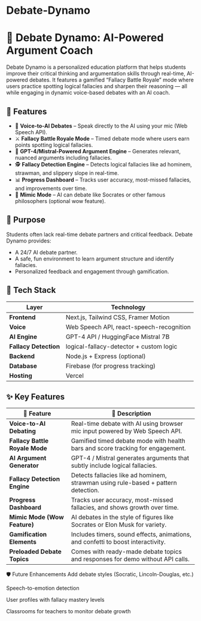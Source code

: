 # Debate-Dynamo
# 🧠 Debate Dynamo: AI-Powered Argument Coach

Debate Dynamo is a personalized education platform that helps students improve their critical thinking and argumentation skills through real-time, AI-powered debates. It features a gamified “Fallacy Battle Royale” mode where users practice spotting logical fallacies and sharpen their reasoning — all while engaging in dynamic voice-based debates with an AI coach.

## 🚀 Features

- 🎤 **Voice-to-AI Debates** – Speak directly to the AI using your mic (Web Speech API).
- ⚔️ **Fallacy Battle Royale Mode** – Timed debate mode where users earn points spotting logical fallacies.
- 🧠 **GPT-4/Mistral-Powered Argument Engine** – Generates relevant, nuanced arguments including fallacies.
- 🕵️ **Fallacy Detection Engine** – Detects logical fallacies like ad hominem, strawman, and slippery slope in real-time.
- 📊 **Progress Dashboard** – Tracks user accuracy, most-missed fallacies, and improvements over time.
- 🧙 **Mimic Mode** – AI can debate like Socrates or other famous philosophers (optional wow feature).

## 🎯 Purpose

Students often lack real-time debate partners and critical feedback. Debate Dynamo provides:
- A 24/7 AI debate partner.
- A safe, fun environment to learn argument structure and identify fallacies.
- Personalized feedback and engagement through gamification.

## 🔧 Tech Stack

| Layer        | Technology                          |
|--------------|--------------------------------------|
| **Frontend** | Next.js, Tailwind CSS, Framer Motion |
| **Voice**    | Web Speech API, react-speech-recognition |
| **AI Engine**| GPT-4 API / HuggingFace Mistral 7B   |
| **Fallacy Detection** | logical-fallacy-detector + custom logic |
| **Backend**  | Node.js + Express (optional)         |
| **Database** | Firebase (for progress tracking)     |
| **Hosting**  | Vercel                               |

## ✨ Key Features

| 🔑 **Feature**               | 🧩 **Description**                                                                 |
|-----------------------------|-------------------------------------------------------------------------------------|
| **Voice-to-AI Debating**     | Real-time debate with AI using browser mic input powered by Web Speech API.        |
| **Fallacy Battle Royale Mode** | Gamified timed debate mode with health bars and score tracking for engagement.    |
| **AI Argument Generator**    | GPT-4 / Mistral generates arguments that subtly include logical fallacies.         |
| **Fallacy Detection Engine** | Detects fallacies like ad hominem, strawman using rule-based + pattern detection. |
| **Progress Dashboard**       | Tracks user accuracy, most-missed fallacies, and shows growth over time.           |
| **Mimic Mode (Wow Feature)** | AI debates in the style of figures like Socrates or Elon Musk for variety.         |
| **Gamification Elements**    | Includes timers, sound effects, animations, and confetti to boost interactivity.   |
| **Preloaded Debate Topics**  | Comes with ready-made debate topics and responses for demo without API calls.      |


🛡️ Future Enhancements
Add debate styles (Socratic, Lincoln-Douglas, etc.)

Speech-to-emotion detection

User profiles with fallacy mastery levels

Classrooms for teachers to monitor debate growth
